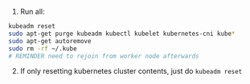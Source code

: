 1. Run all:

```sh
kubeadm reset
sudo apt-get purge kubeadm kubectl kubelet kubernetes-cni kube*   
sudo apt-get autoremove  
sudo rm -rf ~/.kube
# REMINDER need to rejoin from worker node afterwards
```

2. If only resetting kubernetes cluster contents, just do `kubeadm reset`